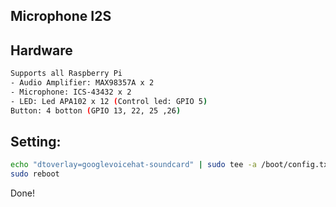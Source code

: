 ## Microphone I2S

## Hardware
```sh
Supports all Raspberry Pi 
- Audio Amplifier: MAX98357A x 2
- Microphone: ICS-43432 x 2
- LED: Led APA102 x 12 (Control led: GPIO 5)
Button: 4 botton (GPIO 13, 22, 25 ,26)

```
## Setting:
```sh
echo "dtoverlay=googlevoicehat-soundcard" | sudo tee -a /boot/config.txt
sudo reboot
```

Done!


